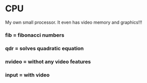 # CPU
My own small processor. It even has video memory and graphics!!!
### fib = fibonacci numbers
### qdr = solves quadratic equation
### nvideo = withot any video features
### input = with video 
